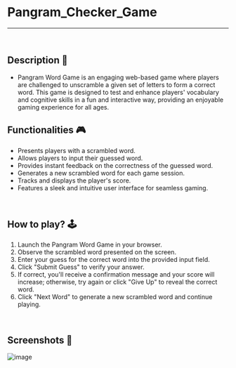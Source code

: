 # **Pangram_Checker_Game**

---

<br>

## **Description 📃**

- Pangram Word Game is an engaging web-based game where players are challenged to unscramble a given set of letters to form a correct word. This game is designed to test and enhance players' vocabulary and cognitive skills in a fun and interactive way, providing an enjoyable gaming experience for all ages.

## **Functionalities 🎮**

- Presents players with a scrambled word.
- Allows players to input their guessed word.
- Provides instant feedback on the correctness of the guessed word.
- Generates a new scrambled word for each game session.
- Tracks and displays the player's score.
- Features a sleek and intuitive user interface for seamless gaming.

<br>

## **How to play? 🕹️**

1. Launch the Pangram Word Game in your browser.
2. Observe the scrambled word presented on the screen.
3. Enter your guess for the correct word into the provided input field.
4. Click "Submit Guess" to verify your answer.
5. If correct, you'll receive a confirmation message and your score will increase; otherwise, try again or click "Give Up" to reveal the correct word.
6. Click "Next Word" to generate a new scrambled word and continue playing.

<br>

## **Screenshots 📸**

![image](https://github.com/manishh12/GameZone/assets/97523900/c24e9b9f-fdf2-4d3f-87c3-b2780bd27063)


<br>
<!-- add your screenshots like this -->
<!-- ![image](url) -->

<br>

